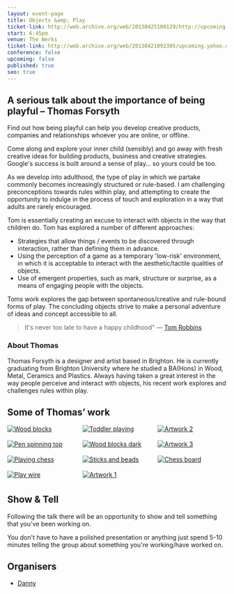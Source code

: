 ```yaml
---
layout: event-page
title: Objects &amp; Play
ticket-link: http://web.archive.org/web/20130425100129/http://upcoming.yahoo.com/event/863184/BRI/Hove/UX-Brighton-Objects-and-Play/The-Werks
start: 6:45pm
venue: The Werks
ticket-link: http://web.archive.org/web/20130421092305/upcoming.yahoo.com/event/863184/BRI/Hove/UX-Brighton-Objects-and-Play/The-Werks
conference: false
upcoming: false
published: true
seo: true
---
```


<style>
.cols {
  -moz-column-count: 3;
  -webkit-column-count: 3;
  column-count: 3;  
}
.cols a {
  display: block;
  margin-bottom: 18px;
}

</style>



## A serious talk about the importance of being playful – Thomas Forsyth

Find out how being playful can help you develop creative products, companies and relationships whoever you are online, or offline. 

Come along and explore your inner child (sensibly) and go away with fresh creative ideas for building products, business and creative strategies. Google's success is built around a sense of play… so yours could be too.

As we develop into adulthood, the type of play in which we partake commonly becomes increasingly structured or rule-based. I am challenging preconceptions towards rules within play, and attempting to create the opportunity to indulge in the process of touch and exploration in a way that adults are rarely encouraged.

Tom is essentially creating an excuse to interact with objects in the way that children do. Tom has explored a number of different approaches:

- Strategies that allow things / events to be discovered through interaction, rather than defining them in advance.
- Using the perception of a game as a temporary 'low-risk' environment, in which it is acceptable to interact with the aesthetic/tactile qualities of objects.
- Use of emergent properties, such as mark, structure or surprise, as a means of engaging people with the objects.

Toms work explores the gap between spontaneous/creative and rule-bound forms of play. The concluding objects strive to make a personal adventure of ideas and concept accessible to all.

> It's never too late to have a happy childhood"
— [Tom Robbins](https://en.wikipedia.org/wiki/Tom_Robbins "Tom Robbins on Wikipedia")

### About Thomas

Thomas Forsyth is a designer and artist based in Brighton. He is currently graduating from Brighton University where he studied a BA(Hons) in Wood, Metal, Ceramics and Plastics. Always having taken a great interest in the way people perceive and interact with objects, his recent work explores and challenges rules within play.

## Some of Thomas&#8217; work

<div class="cols mv3"><a href="https://www.flickr.com/photos/yandle/2671067304/in/set-72157606180891525"><img alt="Wood blocks" src="https://farm4.staticflickr.com/3223/2671067304_04def6c400_o_d.jpg"></a><a href="https://www.flickr.com/photos/yandle/2670245687/in/set-72157606180891525"><img alt="Pen spinning top" src="https://farm4.staticflickr.com/3250/2670245687_0163fe02fe_o_d.jpg"></a><a href="https://www.flickr.com/photos/yandle/2671067392/in/set-72157606180891525"><img alt="Playing chess" src="https://farm4.staticflickr.com/3147/2671067392_c5db0d472c_o_d.jpg"></a><a href="https://www.flickr.com/photos/yandle/2671066844/in/set-72157606180891525"><img alt="Play wire" src="https://farm4.staticflickr.com/3179/2671066844_68b0b15074_o_d.jpg"></a><a href="https://www.flickr.com/photos/yandle/2670245477/in/set-72157606180891525"><img alt="Toddler playing" src="https://farm4.staticflickr.com/3206/2670245477_8c5cc9ba19_o_d.jpg"></a><a href="https://www.flickr.com/photos/yandle/2670245341/in/set-72157606180891525"><img alt="Wood blocks dark" src="https://farm4.staticflickr.com/3085/2670245341_f40573e70e_o_d.jpg"></a><a href="https://www.flickr.com/photos/yandle/2670245207/in/set-72157606180891525"><img alt="Sticks and beads" src="https://farm4.staticflickr.com/3244/2670245207_9307512b84_o_d.jpg"></a><a href="https://www.flickr.com/photos/yandle/2670245423/in/set-72157606180891525"><img alt="Artwork 1" src="https://farm4.staticflickr.com/3024/2670245423_5c8b8d322b_o_d.jpg"></a><a href="https://www.flickr.com/photos/yandle/2670245979/in/set-72157606180891525"><img alt="Artwork 2" src="https://farm4.staticflickr.com/3270/2670245979_b5bb22107e_o_d.jpg"></a><a href="https://www.flickr.com/photos/yandle/2670245547/in/set-72157606180891525"><img alt="Artwork 3" src="https://farm4.staticflickr.com/3216/2670245547_c6e6bfb3a9_o_d.jpg"></a><a href="https://www.flickr.com/photos/yandle/2670245639/in/set-72157606180891525"><img alt="Chess board" src="https://farm4.staticflickr.com/3015/2670245639_09efaa6faa_o_d.jpg"></a></div>

## Show & Tell

Following the talk there will be an opportunity to show and tell something that you've been working on.

You don't have to have a polished presentation or anything just spend 5-10 minutes telling the group about something you're working/have worked on.

## Organisers

- <a href="http://uxbrighton.org.uk/about/#danny">Danny</a>
